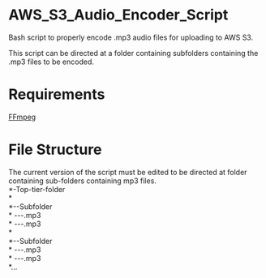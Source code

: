 # AWS_S3_Audio_Encoder_Script
Bash script to properly encode .mp3 audio files for uploading to AWS S3.

This script can be directed at a folder containing subfolders containing the .mp3 files to be encoded.


<h1>Requirements</h1>
<a href="https://www.ffmpeg.org/">FFmpeg</a>

<h1>File Structure</h1>
The current version of the script must be edited to be directed at folder containing sub-folders containing mp3 files.<br/>
*-Top-tier-folder<br/>
*<br/>
*--Subfolder<br/>
*    ---.mp3<br/>
*    ---.mp3<br/>
*<br/>
*--Subfolder<br/>
*    ---.mp3<br/>
*    ---.mp3<br/>
*... <br/>
